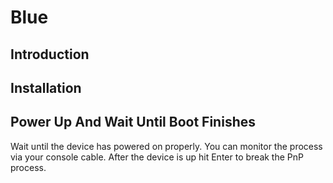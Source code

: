 # Blue

## Introduction

## Installation

## Power Up And Wait Until Boot Finishes

Wait until the device has powered on properly. You can monitor the process via your console cable. 
After the device is up hit Enter to break the PnP process. 

